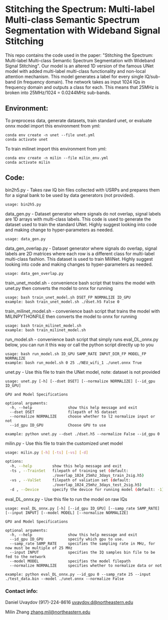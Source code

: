 # Stitching the Spectrum: Multi-label Multi-class Semantic Spectrum Segmentation with Wideband Signal Stitching

This repo contains the code used in the paper: "Stitching the Spectrum: Multi-label Multi-class Semantic Spectrum Segmentation with Wideband Signal Stitching".
Our model is an altered 1D version of the famous UNet model with added multi-label multi-class functionality and non-local attention mechanism. 
This model generates a label for every single IQ/sub-band (in frequency domain). The network takes as input 1024 IQs in frequency domain and outputs a class for each. This means that 25MHz is broken
into 25MHz/1024 = 0.0244MHz sub-bands.

## Environment:

To preprocess data, generate datasets, train standard unet, or evaluate onnx model import this environment from yml:

    conda env create -n unet --file unet.yml
    conda activate unet

To train milinet import this environment from yml:

    conda env create -n milin --file milin_env.yml
    conda activate milin


## Code:

bin2h5.py - Takes raw IQ bin files collected with USRPs and prepares them for a signal bank to be used by data generators 
(not provided).

    usage: bin2h5.py

data_gen.py - Dataset generator where signals do not overlap, signal labels are 1D arrays with multi-class labels. 
This code is used to generate the dataset used to train the standard UNet. Highly suggest looking into code and making change
to hyper-parameters as needed.

    usage: data_gen.py

data_gen_overlap.py - Dataset generator where signals do overlap, signal labels are 2D matrices where each row is a
different class for multi-label multi-class fashion. This dataset is used to train MiliNet. Highly suggest looking into code
and making changes to hyper-parameters as needed.

    usage: data_gen_overlap.py

train_unet_model.sh - convenience bash script that trains the model with unet.py then converts the model to onnx for running

    usage: bash train_unet_model.sh DSET_FP NORMALIZE ID_GPU
    example: bash train_unet_model.sh ./dset.h5 False 0

train_milinet_model.sh - convenience bash script that trains the model with MILINPYTHONFILE then converts the model to onnx for running

    usage: bash train_milinet_model.sh
    example: bash train_milinet_model.sh

run_model.sh - convenience bash script that simply runs eval_DL_onnx.py below,
you can run it this way or call the python script directly up to you

    usage: bash run_model.sh ID_GPU SAMP_RATE INPUT_DIR_FP MODEL_FP NORMALIZE
    example: bash run_model.sh 0 25 ./NEU_wifi_1 ./unet.onnx True

unet.py - Use this file to train the UNet model, note: dataset is not provided

    usage: unet.py [-h] [--dset DSET] [--normalize NORMALIZE] [--id_gpu ID_GPU]

    GPU and Model Specifications

    optional arguments:
      -h, --help                show this help message and exit
      --dset DSET               filepath of h5 dataset
      --normalize NORMALIZE     choose whether to l2 normalize input or not
      --id_gpu ID_GPU           Choose GPU to use

    example: python unet.py --dset ./dset.h5 --normalize False --id_gpu 0

milin.py - Use this file to train the customized unet model
```bash
usage: milin.py [-h] [-ts] [-vs] [-d]

options:
  -h, --help         show this help message and exit
  -ts , --TrainSet   filepath of training set (default:
                     ./overlap_1024_25mhz_3days_train_2sig.h5)
  -vs , --ValSet     filepath of valiation set (default:
                     ./overlap_1024_25mhz_3days_test_2sig.h5)
  -d , --Device      specify the device for running model (default: -1)
```

eval_DL_onnx.py - Use this file to run the model on raw IQs

    usage: eval_DL_onnx.py [-h] [--id_gpu ID_GPU] [--samp_rate SAMP_RATE] [--input INPUT] [--model MODEL] [--normalize NORMALIZE]

    GPU and Model Specifications

    optional arguments:
      -h, --help                show this help message and exit
      --id_gpu ID_GPU           specify which gpu to use.
      --samp_rate SAMP_RATE     specifies the sampling rate in MHz, for now must be multiple of 25 MHz
      --input INPUT             specifies the IQ samples bin file to be fed to the network
      --model MODEL             specifies the model filepath
      --normalize NORMALIZE     specifies whether to normalize data or not

    example: python eval_DL_onnx.py --id_gpu 0 --samp_rate 25 --input ./test_data.bin --model ./unet.onnx --normalize False



### Contact info:

Daniel Uvaydov
(917)-224-8616
uvaydov.d@northeastern.edu

Milin Zhang
zhang.mil@northeastern.edu
